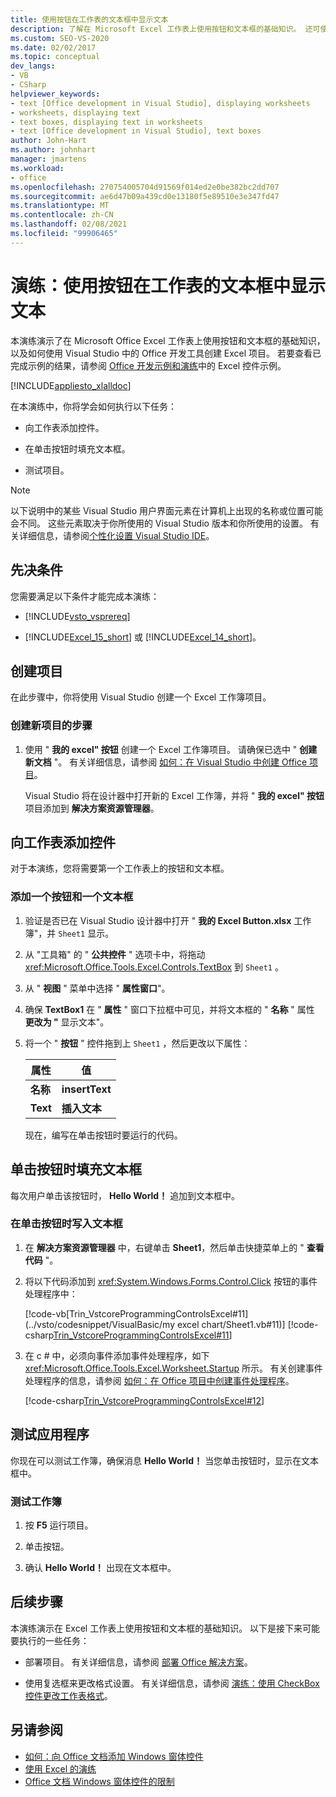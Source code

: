 ```yaml
---
title: 使用按钮在工作表的文本框中显示文本
description: 了解在 Microsoft Excel 工作表上使用按钮和文本框的基础知识。 还可使用 Visual Studio 中的 Office 开发工具创建 Excel 项目。
ms.custom: SEO-VS-2020
ms.date: 02/02/2017
ms.topic: conceptual
dev_langs:
- VB
- CSharp
helpviewer_keywords:
- text [Office development in Visual Studio], displaying worksheets
- worksheets, displaying text
- text boxes, displaying text in worksheets
- text [Office development in Visual Studio], text boxes
author: John-Hart
ms.author: johnhart
manager: jmartens
ms.workload:
- office
ms.openlocfilehash: 270754005704d91569f014ed2e0be382bc2dd707
ms.sourcegitcommit: ae6d47b09a439cd0e13180f5e89510e3e347fd47
ms.translationtype: MT
ms.contentlocale: zh-CN
ms.lasthandoff: 02/08/2021
ms.locfileid: "99906465"
---
```

# <a name="walkthrough-display-text-in-a-text-box-in-a-worksheet-using-a-button"></a>演练：使用按钮在工作表的文本框中显示文本
  本演练演示了在 Microsoft Office Excel 工作表上使用按钮和文本框的基础知识，以及如何使用 Visual Studio 中的 Office 开发工具创建 Excel 项目。 若要查看已完成示例的结果，请参阅 [Office 开发示例和演练](../vsto/office-development-samples-and-walkthroughs.md)中的 Excel 控件示例。

 [!INCLUDE[appliesto_xlalldoc](../vsto/includes/appliesto-xlalldoc-md.md)]

 在本演练中，你将学会如何执行以下任务：

- 向工作表添加控件。

- 在单击按钮时填充文本框。

- 测试项目。

> [!NOTE]
> 以下说明中的某些 Visual Studio 用户界面元素在计算机上出现的名称或位置可能会不同。 这些元素取决于你所使用的 Visual Studio 版本和你所使用的设置。 有关详细信息，请参阅[个性化设置 Visual Studio IDE](../ide/personalizing-the-visual-studio-ide.md)。

## <a name="prerequisites"></a>先决条件
 您需要满足以下条件才能完成本演练：

- [!INCLUDE[vsto_vsprereq](../vsto/includes/vsto-vsprereq-md.md)]

- [!INCLUDE[Excel_15_short](../vsto/includes/excel-15-short-md.md)] 或 [!INCLUDE[Excel_14_short](../vsto/includes/excel-14-short-md.md)]。

## <a name="create-the-project"></a>创建项目
 在此步骤中，你将使用 Visual Studio 创建一个 Excel 工作簿项目。

### <a name="to-create-a-new-project"></a>创建新项目的步骤

1. 使用 " **我的 excel" 按钮** 创建一个 Excel 工作簿项目。 请确保已选中 " **创建新文档** "。 有关详细信息，请参阅 [如何：在 Visual Studio 中创建 Office 项目](../vsto/how-to-create-office-projects-in-visual-studio.md)。

     Visual Studio 将在设计器中打开新的 Excel 工作簿，并将 " **我的 excel" 按钮** 项目添加到 **解决方案资源管理器**。

## <a name="add-controls-to-the-worksheet"></a>向工作表添加控件
 对于本演练，您将需要第一个工作表上的按钮和文本框。

### <a name="to-add-a-button-and-a-text-box"></a>添加一个按钮和一个文本框

1. 验证是否已在 Visual Studio 设计器中打开 " **我的 Excel Button.xlsx** 工作簿"，并 `Sheet1` 显示。

2. 从 "工具箱" 的 " **公共控件** " 选项卡中，将拖动 <xref:Microsoft.Office.Tools.Excel.Controls.TextBox> 到 `Sheet1` 。

3. 从 " **视图** " 菜单中选择 " **属性窗口**"。

4. 确保 **TextBox1** 在 " **属性** " 窗口下拉框中可见，并将文本框的 " **名称** " 属性 **更改为 "** 显示文本"。

5. 将一个 " **按钮** " 控件拖到上 `Sheet1` ，然后更改以下属性：

   |属性|值|
   |--------------|-----------|
   |**名称**|**insertText**|
   |**Text**|**插入文本**|

   现在，编写在单击按钮时要运行的代码。

## <a name="populate-the-text-box-when-the-button-is-clicked"></a>单击按钮时填充文本框
 每次用户单击该按钮时， **Hello World！** 追加到文本框中。

### <a name="to-write-to-the-text-box-when-the-button-is-clicked"></a>在单击按钮时写入文本框

1. 在 **解决方案资源管理器** 中，右键单击 **Sheet1**，然后单击快捷菜单上的 " **查看代码** "。

2. 将以下代码添加到 <xref:System.Windows.Forms.Control.Click> 按钮的事件处理程序中：

     [!code-vb[Trin_VstcoreProgrammingControlsExcel#11](../vsto/codesnippet/VisualBasic/my excel chart/Sheet1.vb#11)]
     [!code-csharp[Trin_VstcoreProgrammingControlsExcel#11](../vsto/codesnippet/CSharp/Trin_VstcoreProgrammingControlsExcelCS/Sheet1.cs#11)]

3. 在 c # 中，必须向事件添加事件处理程序，如下 <xref:Microsoft.Office.Tools.Excel.Worksheet.Startup> 所示。 有关创建事件处理程序的信息，请参阅 [如何：在 Office 项目中创建事件处理程序](../vsto/how-to-create-event-handlers-in-office-projects.md)。

     [!code-csharp[Trin_VstcoreProgrammingControlsExcel#12](../vsto/codesnippet/CSharp/Trin_VstcoreProgrammingControlsExcelCS/Sheet1.cs#12)]

## <a name="test-the-application"></a>测试应用程序
 你现在可以测试工作簿，确保消息 **Hello World！** 当您单击按钮时，显示在文本框中。

### <a name="to-test-your-workbook"></a>测试工作簿

1. 按 **F5** 运行项目。

2. 单击按钮。

3. 确认 **Hello World！** 出现在文本框中。

## <a name="next-steps"></a>后续步骤
 本演练演示在 Excel 工作表上使用按钮和文本框的基础知识。 以下是接下来可能要执行的一些任务：

- 部署项目。 有关详细信息，请参阅 [部署 Office 解决方案](../vsto/deploying-an-office-solution.md)。

- 使用复选框来更改格式设置。 有关详细信息，请参阅 [演练：使用 CheckBox 控件更改工作表格式](../vsto/walkthrough-changing-worksheet-formatting-using-checkbox-controls.md)。

## <a name="see-also"></a>另请参阅
- [如何：向 Office 文档添加 Windows 窗体控件](../vsto/how-to-add-windows-forms-controls-to-office-documents.md)
- [使用 Excel 的演练](../vsto/walkthroughs-using-excel.md)
- [Office 文档 Windows 窗体控件的限制](../vsto/limitations-of-windows-forms-controls-on-office-documents.md)
